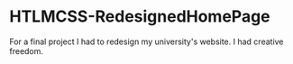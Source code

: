 # HTLMCSS-RedesignedHomePage
For a final project I had to redesign my university's website. I had creative freedom.
